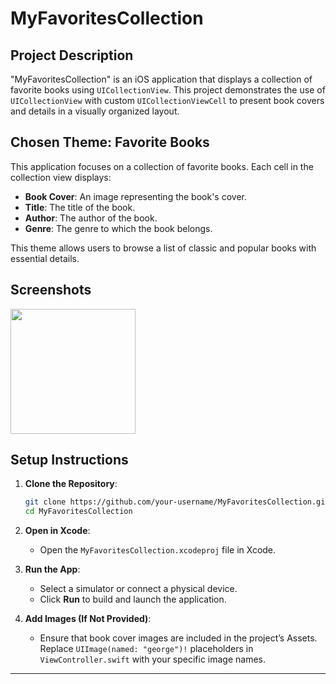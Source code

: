 

# MyFavoritesCollection

## Project Description
"MyFavoritesCollection" is an iOS application that displays a collection of favorite books using `UICollectionView`. This project demonstrates the use of `UICollectionView` with custom `UICollectionViewCell` to present book covers and details in a visually organized layout.

## Chosen Theme: Favorite Books
This application focuses on a collection of favorite books. Each cell in the collection view displays:
- **Book Cover**: An image representing the book's cover.
- **Title**: The title of the book.
- **Author**: The author of the book.
- **Genre**: The genre to which the book belongs.

This theme allows users to browse a list of classic and popular books with essential details.

## Screenshots



<img src="https://github.com/user-attachments/assets/5e5a13ee-1f91-4d2a-b80c-69957ac0ebe9" width="200"/>




## Setup Instructions
1. **Clone the Repository**:
   ```bash
   git clone https://github.com/your-username/MyFavoritesCollection.git
   cd MyFavoritesCollection
   ```

2. **Open in Xcode**:
   - Open the `MyFavoritesCollection.xcodeproj` file in Xcode.

3. **Run the App**:
   - Select a simulator or connect a physical device.
   - Click **Run** to build and launch the application.

4. **Add Images (If Not Provided)**:
   - Ensure that book cover images are included in the project’s Assets. Replace `UIImage(named: "george")!` placeholders in `ViewController.swift` with your specific image names.

---
